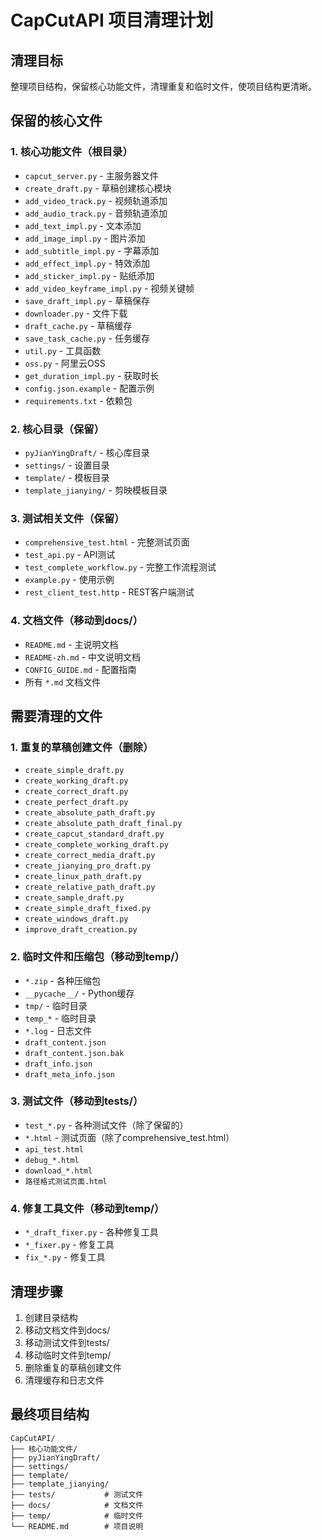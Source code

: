 # CapCutAPI 项目清理计划

## 清理目标
整理项目结构，保留核心功能文件，清理重复和临时文件，使项目结构更清晰。

## 保留的核心文件

### 1. 核心功能文件（根目录）
- `capcut_server.py` - 主服务器文件
- `create_draft.py` - 草稿创建核心模块
- `add_video_track.py` - 视频轨道添加
- `add_audio_track.py` - 音频轨道添加
- `add_text_impl.py` - 文本添加
- `add_image_impl.py` - 图片添加
- `add_subtitle_impl.py` - 字幕添加
- `add_effect_impl.py` - 特效添加
- `add_sticker_impl.py` - 贴纸添加
- `add_video_keyframe_impl.py` - 视频关键帧
- `save_draft_impl.py` - 草稿保存
- `downloader.py` - 文件下载
- `draft_cache.py` - 草稿缓存
- `save_task_cache.py` - 任务缓存
- `util.py` - 工具函数
- `oss.py` - 阿里云OSS
- `get_duration_impl.py` - 获取时长
- `config.json.example` - 配置示例
- `requirements.txt` - 依赖包

### 2. 核心目录（保留）
- `pyJianYingDraft/` - 核心库目录
- `settings/` - 设置目录
- `template/` - 模板目录
- `template_jianying/` - 剪映模板目录

### 3. 测试相关文件（保留）
- `comprehensive_test.html` - 完整测试页面
- `test_api.py` - API测试
- `test_complete_workflow.py` - 完整工作流程测试
- `example.py` - 使用示例
- `rest_client_test.http` - REST客户端测试

### 4. 文档文件（移动到docs/）
- `README.md` - 主说明文档
- `README-zh.md` - 中文说明文档
- `CONFIG_GUIDE.md` - 配置指南
- 所有 `*.md` 文档文件

## 需要清理的文件

### 1. 重复的草稿创建文件（删除）
- `create_simple_draft.py`
- `create_working_draft.py`
- `create_correct_draft.py`
- `create_perfect_draft.py`
- `create_absolute_path_draft.py`
- `create_absolute_path_draft_final.py`
- `create_capcut_standard_draft.py`
- `create_complete_working_draft.py`
- `create_correct_media_draft.py`
- `create_jianying_pro_draft.py`
- `create_linux_path_draft.py`
- `create_relative_path_draft.py`
- `create_sample_draft.py`
- `create_simple_draft_fixed.py`
- `create_windows_draft.py`
- `improve_draft_creation.py`

### 2. 临时文件和压缩包（移动到temp/）
- `*.zip` - 各种压缩包
- `__pycache__/` - Python缓存
- `tmp/` - 临时目录
- `temp_*` - 临时目录
- `*.log` - 日志文件
- `draft_content.json`
- `draft_content.json.bak`
- `draft_info.json`
- `draft_meta_info.json`

### 3. 测试文件（移动到tests/）
- `test_*.py` - 各种测试文件（除了保留的）
- `*.html` - 测试页面（除了comprehensive_test.html）
- `api_test.html`
- `debug_*.html`
- `download_*.html`
- `路径格式测试页面.html`

### 4. 修复工具文件（移动到temp/）
- `*_draft_fixer.py` - 各种修复工具
- `*_fixer.py` - 修复工具
- `fix_*.py` - 修复工具

## 清理步骤

1. 创建目录结构
2. 移动文档文件到docs/
3. 移动测试文件到tests/
4. 移动临时文件到temp/
5. 删除重复的草稿创建文件
6. 清理缓存和日志文件

## 最终项目结构

```
CapCutAPI/
├── 核心功能文件/
├── pyJianYingDraft/
├── settings/
├── template/
├── template_jianying/
├── tests/           # 测试文件
├── docs/            # 文档文件
├── temp/            # 临时文件
└── README.md        # 项目说明
```